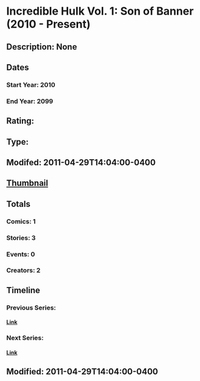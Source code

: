 # Incredible Hulk Vol. 1: Son of Banner (2010 - Present)
## Description: None
## Dates
### Start Year: 2010
### End Year: 2099
## Rating: 
## Type: 
## Modifed: 2011-04-29T14:04:00-0400
## [Thumbnail](http://i.annihil.us/u/prod/marvel/i/mg/8/80/4baa74037c2b3.jpg)
## Totals
### Comics: 1
### Stories: 3
### Events: 0
### Creators: 2
## Timeline
### Previous Series: 
#### [Link]()
### Next Series: 
#### [Link]()
## Modified: 2011-04-29T14:04:00-0400